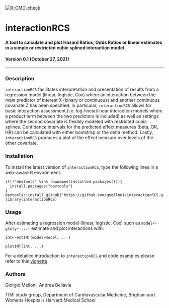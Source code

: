 <!-- badges: start -->
[![R-CMD-check](https://github.com/gmelloni/interactionRCS/workflows/R-CMD-check/badge.svg)](https://github.com/gmelloni/interactionRCS/actions)
<!-- badges: end -->

# interactionRCS
#### A tool to calculate and plot Hazard Ratios, Odds Ratios or linear estimates in a simple or restricted cubic splined interaction model
#### Version 0.1 (October 27, 2021)
---

### Description
`interactionRCS` facilitates interpretation and presentation of results from a regression model (linear, logistic, Cox) where an interaction between the main predictor of interest X (binary or continuous) and another continuous covariate Z has been specified. In particular, `interactionRCS` allows for
  basic interaction assessment (i.e. log-linear/linear interaction models where a product term between the two predictors is included) 
  as well as settings where the second covariate is flexibly modeled with restricted cubic splines. Confidence intervals for 
  the predicted effect measures (beta, OR, HR) can be calculated with either bootstrap or the delta method. Lastly, `interactionRCS`
  produces a plot of the effect measure over levels of the other covariate.

### Installation
To install the latest version of `interactionRCS`, type the following lines in a web-aware R environment.

```
if(!"devtools" %in% rownames(installed.packages())){
  install.packages("devtools")
}
devtools::install_github("https://github.com/gmelloni/interactionRCS.git")
library(interactionRCS)
```

### Usage 
After estimating a regression model (linear, logistic, Cox) such as `model<-glm(y~ ...)` estimate and plot interactions with:

```
int<-estINT(model=model, ...)

plotINT(int, ...)
```

For a detailed introduction to `interactionRCS` and code examples please refer to this [vignette](https://raw.githack.com/gmelloni/interactionRCS/main/inst/extdata/vignette.html)

### Authors
Giorgio Melloni, Andrea Bellavia

TIMI study group, Department of Cardiovascular Medicine, Brigham and Womens Hospital / Harvard Medical School
